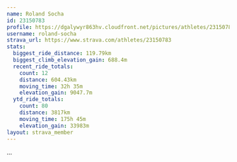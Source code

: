 ```yaml
---
name: Roland Socha
id: 23150783
profile: https://dgalywyr863hv.cloudfront.net/pictures/athletes/23150783/14745672/4/large.jpg
username: roland-socha
strava_url: https://www.strava.com/athletes/23150783
stats:
  biggest_ride_distance: 119.79km
  biggest_climb_elevation_gain: 688.4m
  recent_ride_totals:
    count: 12
    distance: 604.43km
    moving_time: 32h 35m
    elevation_gain: 9047.7m
  ytd_ride_totals:
    count: 80
    distance: 3817km
    moving_time: 175h 45m
    elevation_gain: 33983m
layout: strava_member
--- 
```

...
